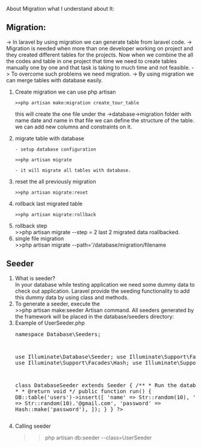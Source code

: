 
About Migration what I understand about It:

<h2>Migration:</h2>

-> In laravel by using migration we can generate table from laravel code.
-> Migration is needed when more than one developer working on project and they created different tables for the projects. Now when we combine the all the codes and table in one project that time we need to create tables manually one by one and that task is taking to much time and not feasible. 
-> To overcome such problems we need migration.
-> By using migration we can merge tables with database easily.

<ol>
<li>Create migration we can use php artisan</li>

    >>php artisan make:migration create_tour_table


this will create the one file under the ->database->migration folder with name date and name
in that file we can define the structure of the table. we can add new columns and constraints on it.

<li>migrate table with database</li>

    - setup database configuration

    >>php artisan migrate

    - it will migrate all tables with database.

<li>reset the all previously migration</li>

    >>php artisan migrate:reset

<li> rollback last migrated table</li>

    >>php artisan migrate:rollback

<li> rollback step</li>
    >>php artisan migrate --step = 2
    last 2 migrated data roallbacked.

<li> single file migration</li>
    >>php artisan migrate --path='/database/migration/filename

</ol>

<h2>Seeder</h2>
<ol>
<li> What is seeder?</li>
    In your database while testing application we need some dummy data to check out application. Laravel provide the seeding 
    functionality to add this dummy data by using class and methods.

<li> To generate a seeder, execute the </li>
    >>php artisan make:seeder 
Artisan command. All seeders generated by the framework will be placed in the database/seeders directory:

<li> Example of UserSeeder.php</li>
<pre><?php
 
namespace Database\Seeders;
 
use Illuminate\Database\Seeder;
use Illuminate\Support\Facades\DB;
use Illuminate\Support\Facades\Hash;
use Illuminate\Support\Str;
 
class DatabaseSeeder extends Seeder
{
    /**
     * Run the database seeders.
     *
     * @return void
     */
    public function run()
    {
        DB::table('users')->insert([
            'name' => Str::random(10),
            'email' => Str::random(10).'@gmail.com',
            'password' => Hash::make('password'),
        ]);
    }
}
?>
</pre>

<li>Calling seeder</li>

>>php artisan db:seeder --class=UserSeeder
</ol>